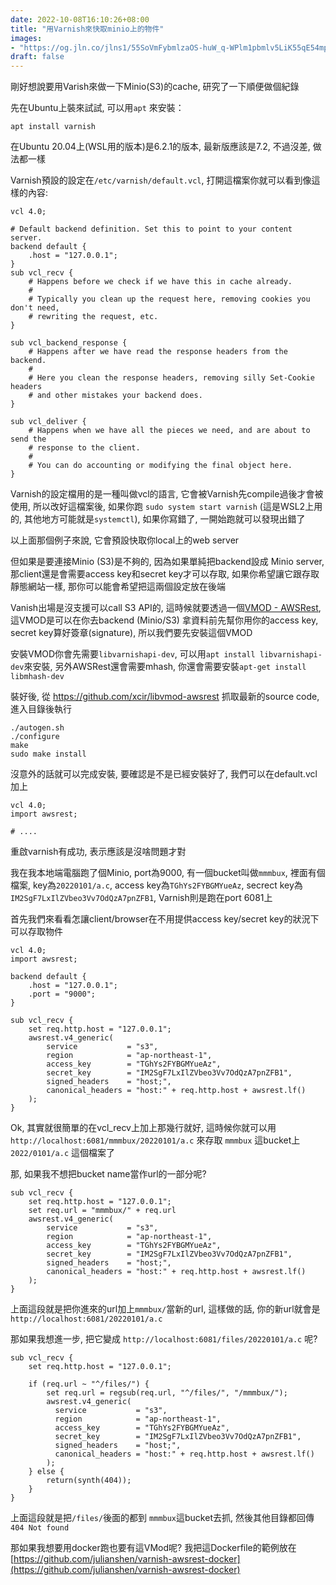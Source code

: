 ```yaml
---
date: 2022-10-08T16:10:26+08:00
title: "用Varnish來快取minio上的物件"
images: 
- "https://og.jln.co/jlns1/55SoVmFybmlzaOS-huW_q-WPlm1pbmlv5LiK55qE54mp5Lu2"
draft: false
---
```


剛好想說要用Varish來做一下Minio(S3)的cache, 研究了一下順便做個紀錄

先在Ubuntu上裝來試試, 可以用`apt` 來安裝：

```
apt install varnish
```

在Ubuntu 20.04上(WSL用的版本)是6.2.1的版本, 最新版應該是7.2, 不過沒差, 做法都一樣

Varnish預設的設定在`/etc/varnish/default.vcl`, 打開這檔案你就可以看到像這樣的內容:

```vcl
vcl 4.0;

# Default backend definition. Set this to point to your content server.
backend default {
    .host = "127.0.0.1";
}
sub vcl_recv {
    # Happens before we check if we have this in cache already.
    #
    # Typically you clean up the request here, removing cookies you don't need,
    # rewriting the request, etc.
}

sub vcl_backend_response {
    # Happens after we have read the response headers from the backend.
    #
    # Here you clean the response headers, removing silly Set-Cookie headers
    # and other mistakes your backend does.
}

sub vcl_deliver {
    # Happens when we have all the pieces we need, and are about to send the
    # response to the client.
    #
    # You can do accounting or modifying the final object here.
}
```

Varnish的設定檔用的是一種叫做vcl的語言, 它會被Varnish先compile過後才會被使用, 所以改好這檔案後, 如果你跑 `sudo system start varnish` (這是WSL2上用的, 其他地方可能就是`systemctl`), 如果你寫錯了, 一開始跑就可以發現出錯了

以上面那個例子來說, 它會預設快取你local上的web server

但如果是要連接Minio (S3)是不夠的, 因為如果單純把backend設成 Minio server, 那client還是會需要access key和secret key才可以存取, 如果你希望讓它跟存取靜態網站一樣, 那你可以能會希望把這兩個設定放在後端

Vanish出場是沒支援可以call S3 API的, 這時候就要透過一個[VMOD - AWSRest](https://github.com/xcir/libvmod-awsrest), 這VMOD是可以在你去backend (Minio/S3) 拿資料前先幫你用你的access key, secret key算好簽章(signature), 所以我們要先安裝這個VMOD

安裝VMOD你會先需要`libvarnishapi-dev`, 可以用`apt install libvarnishapi-dev`來安裝, 另外AWSRest還會需要mhash, 你還會需要安裝`apt-get install libmhash-dev`

裝好後, 從 https://github.com/xcir/libvmod-awsrest 抓取最新的source code, 進入目錄後執行

```
./autogen.sh
./configure
make
sudo make install
```

沒意外的話就可以完成安裝, 要確認是不是已經安裝好了, 我們可以在default.vcl加上

```vcl
vcl 4.0;
import awsrest;

# ....
```

重啟varnish有成功, 表示應該是沒啥問題才對

我在我本地端電腦跑了個Minio, port為9000, 有一個bucket叫做`mmmbux`, 裡面有個檔案, key為`20220101/a.c`, access key為`TGhYs2FYBGMYueAz`, secrect key為`IM2SgF7LxIlZVbeo3Vv7OdQzA7pnZFB1`, Varnish則是跑在port 6081上

首先我們來看看怎讓client/browser在不用提供access key/secret key的狀況下可以存取物件

``` vcl
vcl 4.0;
import awsrest;

backend default {
    .host = "127.0.0.1";
    .port = "9000";
}

sub vcl_recv {
    set req.http.host = "127.0.0.1";
    awsrest.v4_generic(
        service           = "s3",
        region            = "ap-northeast-1",
        access_key        = "TGhYs2FYBGMYueAz",
        secret_key        = "IM2SgF7LxIlZVbeo3Vv7OdQzA7pnZFB1",
        signed_headers    = "host;",
        canonical_headers = "host:" + req.http.host + awsrest.lf()
    );
}
```

Ok, 其實就很簡單的在vcl_recv上加上那幾行就好, 這時候你就可以用 `http://localhost:6081/mmmbux/20220101/a.c` 來存取 `mmmbux` 這bucket上 `2022/0101/a.c` 這個檔案了

那, 如果我不想把bucket name當作url的一部分呢?

```vcl
sub vcl_recv {
    set req.http.host = "127.0.0.1";
    set req.url = "mmmbux/" + req.url
    awsrest.v4_generic(
        service           = "s3",
        region            = "ap-northeast-1",
        access_key        = "TGhYs2FYBGMYueAz",
        secret_key        = "IM2SgF7LxIlZVbeo3Vv7OdQzA7pnZFB1",
        signed_headers    = "host;",
        canonical_headers = "host:" + req.http.host + awsrest.lf()
    );
}
```

上面這段就是把你進來的url加上`mmmbux/`當新的url, 這樣做的話, 你的新url就會是 `http://localhost:6081/20220101/a.c`

那如果我想進一步, 把它變成 `http://localhost:6081/files/20220101/a.c` 呢?

```vcl
sub vcl_recv {
    set req.http.host = "127.0.0.1";
    
    if (req.url ~ "^/files/") {
        set req.url = regsub(req.url, "^/files/", "/mmmbux/");
        awsrest.v4_generic(
          service           = "s3",
          region            = "ap-northeast-1",
          access_key        = "TGhYs2FYBGMYueAz",
          secret_key        = "IM2SgF7LxIlZVbeo3Vv7OdQzA7pnZFB1",
          signed_headers    = "host;",
          canonical_headers = "host:" + req.http.host + awsrest.lf()
        );
    } else {
        return(synth(404));
    }
}
```

上面這段就是把`/files/`後面的都到 `mmmbux`這bucket去抓, 然後其他目錄都回傳 `404 Not found`

那如果我想要用docker跑也要有這VMod呢? 我把這Dockerfile的範例放在[https://github.com/julianshen/varnish-awsrest-docker](https://github.com/julianshen/varnish-awsrest-docker)